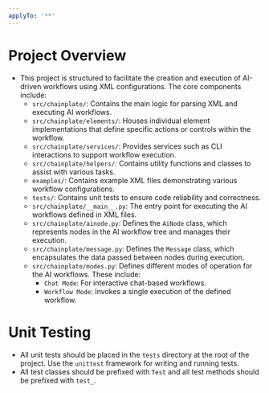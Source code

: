 ```yaml
---
applyTo: '**'
---
```

# Project Overview
- This project is structured to facilitate the creation and execution of AI-driven workflows using XML configurations. The core components include:
  - `src/chainplate/`: Contains the main logic for parsing XML and executing AI workflows.
  - `src/chainplate/elements/`: Houses individual element implementations that define specific actions or controls within the workflow.
  - `src/chainplate/services/`: Provides services such as CLI interactions to support workflow execution.
  - `src/chainplate/helpers/`: Contains utility functions and classes to assist with various tasks.
  - `examples/`: Contains example XML files demonstrating various workflow configurations.
  - `tests/`: Contains unit tests to ensure code reliability and correctness.
  - `src/chainplate/__main__.py`: The entry point for executing the AI workflows defined in XML files.
  - `src/chainplate/ainode.py`: Defines the `AiNode` class, which represents nodes in the AI workflow tree and manages their execution.
  - `src/chainplate/message.py`: Defines the `Message` class, which encapsulates the data passed between nodes during execution.
  - `src/chainplate/modes.py`: Defines different modes of operation for the AI workflows. These include:
    - `Chat Mode`: For interactive chat-based workflows.
    - `Workflow Mode`: Invokes a single execution of the defined workflow.

# Unit Testing
- All unit tests should be placed in the `tests` directory at the root of the project. Use the `unittest` framework for writing and running tests. 
- All test classes should be prefixed with `Test` and all test methods should be prefixed with `test_`.
